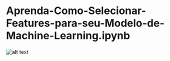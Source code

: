 # Aprenda-Como-Selecionar-Features-para-seu-Modelo-de-Machine-Learning.ipynb
![alt text](https://github.com/[Dietrich061991]/[Aprenda-Como-Selecionar-Features-para-seu-Modelo-de-Machine-Learning.ipynb]/blob/[branch]/features.png?raw=true)
